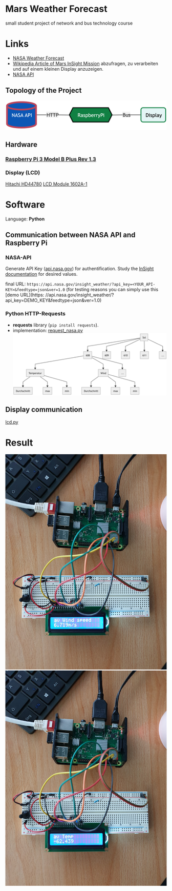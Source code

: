# Mars Weather Forecast
small student project of network and bus technology course 


# Links
* [NASA Weather Forecast](https://mars.nasa.gov/insight/weather/) 
* [Wikipedia Article of Mars InSight Mission](https://en.wikipedia.org/wiki/InSight) abzufragen, zu verarbeiten und auf einem kleinen Display anzuzeigen.
* [NASA API](https://api.nasa.gov)
## Topology of the Project  

![Topology](/Misc/topology.png)

## Hardware 
### [Raspberry Pi 3 Model B Plus Rev 1.3](https://www.unixtutorial.org/command-to-confirm-raspberry-pi-model)

### Display (LCD) 
[Hitachi HD44780](https://cdn-shop.adafruit.com/datasheets/HD44780.pdf)
[LCD Module 1602A-1](https://www.openhacks.com/uploadsproductos/eone-1602a1.pdf)

# Software
Language: **Python**

## Communication between NASA API and Raspberry Pi

### NASA-API
Generate API Key ([api.nasa.gov](https://api.nasa.gov)) for authentification. Study the [InSight documentation](https://api.nasa.gov/assets/insight/InSight%20Weather%20API%20Documentation.pdf) for desired values.  

final URL: `https://api.nasa.gov/insight_weather/?api_key=<YOUR_API-KEY>&feedtype=json&ver=1.0`
(for testing reasons you can simply use this [demo URL](https: //api.nasa.gov/insight_weather/?api_key=DEMO_KEY&feedtype=json&ver=1.0)

### Python HTTP-Requests
* **requests** library (`pip install requests`).
* implementation: [request_nasa.py](/src/request_nasa.py)
![nested json data](/Misc/nested_json_data.png)

## Display communication
[lcd.py](/src/lcd.py) 

# Result

![Average Wind speed](/Misc/av_Wind_speed.jpg)
![Average Temperature](/Misc/av_Temp.jpg)
